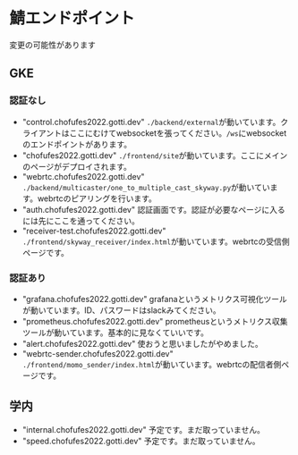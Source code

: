 # 鯖エンドポイント

変更の可能性があります

## GKE

### 認証なし

- "control.chofufes2022.gotti.dev"
`./backend/external`が動いています。クライアントはここにむけてwebsocketを張ってください。`/ws`にwebsocketのエンドポイントがあります。
- "chofufes2022.gotti.dev"
`./frontend/site`が動いています。ここにメインのページがデプロイされます。
- "webrtc.chofufes2022.gotti.dev"
`./backend/multicaster/one_to_multiple_cast_skyway.py`が動いています。webrtcのピアリングを行います。
- "auth.chofufes2022.gotti.dev"
認証画面です。認証が必要なページに入るには先にここを通ってください。
- "receiver-test.chofufes2022.gotti.dev"
`./frontend/skyway_receiver/index.html`が動いています。webrtcの受信側ページです。

### 認証あり

- "grafana.chofufes2022.gotti.dev"
grafanaというメトリクス可視化ツールが動いています。ID、パスワードはslackみてください。
- "prometheus.chofufes2022.gotti.dev"
prometheusというメトリクス収集ツールが動いています。基本的に見なくていいです。
- "alert.chofufes2022.gotti.dev"
使おうと思いましたがやめました。
- "webrtc-sender.chofufes2022.gotti.dev"
`./frontend/momo_sender/index.html`が動いています。webrtcの配信者側ページです。


## 学内

- "internal.chofufes2022.gotti.dev"
予定です。まだ取っていません。
- "speed.chofufes2022.gotti.dev"
予定です。まだ取っていません。
